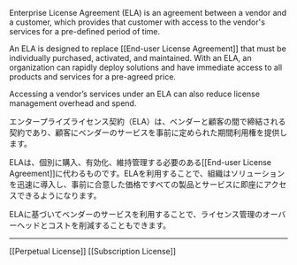 
Enterprise License Agreement (ELA) is an agreement between a vendor and a customer, which provides that customer with access to the vendor's services for a pre-defined period of time.

An ELA is designed to replace [[End-user License Agreement]] that must be individually purchased, activated, and maintained. With an ELA, an organization can rapidly deploy solutions and have immediate access to all products and services for a pre-agreed price.

Accessing a vendor’s services under an ELA can also reduce license management overhead and spend.

エンタープライズライセンス契約（ELA）は、ベンダーと顧客の間で締結される契約であり、顧客にベンダーのサービスを事前に定められた期間利用権を提供します。

ELAは、個別に購入、有効化、維持管理する必要のある[[End-user License Agreement]]に代わるものです。ELAを利用することで、組織はソリューションを迅速に導入し、事前に合意した価格ですべての製品とサービスに即座にアクセスできるようになります。

ELAに基づいてベンダーのサービスを利用することで、ライセンス管理のオーバーヘッドとコストを削減することもできます。

---

[[Perpetual License]]
[[Subscription License]]
